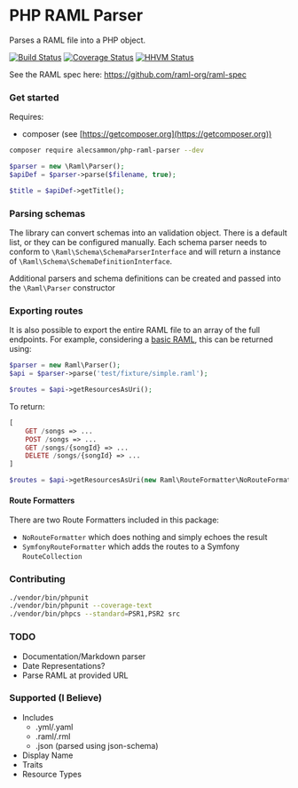 # PHP RAML Parser

Parses a RAML file into a PHP object.

[![Build Status](https://travis-ci.org/alecsammon/php-raml-parser.svg?branch=master)](https://travis-ci.org/alecsammon/php-raml-parser)
[![Coverage Status](https://img.shields.io/coveralls/alecsammon/php-raml-parser.svg)](https://coveralls.io/r/alecsammon/php-raml-parser?branch=master)
[![HHVM Status](http://hhvm.h4cc.de/badge/alecsammon/php-raml-parser.png)](http://hhvm.h4cc.de/package/alecsammon/php-raml-parser)

See the RAML spec here: https://github.com/raml-org/raml-spec

### Get started
Requires:

- composer (see [https://getcomposer.org](https://getcomposer.org))
 
```bash
composer require alecsammon/php-raml-parser --dev
```

```php
$parser = new \Raml\Parser();
$apiDef = $parser->parse($filename, true);

$title = $apiDef->getTitle();
```

### Parsing schemas
The library can convert schemas into an validation object. There is a default list, or they can be configured manually.
Each schema parser needs to conform to `\Raml\Schema\SchemaParserInterface` and will return a instance of 
`\Raml\Schema\SchemaDefinitionInterface`.

Additional parsers and schema definitions can be created and passed into the `\Raml\Parser` constructor

### Exporting routes
It is also possible to export the entire RAML file to an array of the full endpoints. For example, considering
a [basic RAML](https://github.com/alecsammon/php-raml-parser/blob/master/test/fixture/simple.raml), this can be
returned using:


```php
$parser = new Raml\Parser();
$api = $parser->parse('test/fixture/simple.raml');

$routes = $api->getResourcesAsUri();
```

To return:
```php
[
	GET /songs => ...
	POST /songs => ...
	GET /songs/{songId} => ...
	DELETE /songs/{songId} => ...
]

$routes = $api->getResourcesAsUri(new Raml\RouteFormatter\NoRouteFormatter());
```

#### Route Formatters
There are two Route Formatters included in this package:

- `NoRouteFormatter` which does nothing and simply echoes the result
- `SymfonyRouteFormatter` which adds the routes to a Symfony `RouteCollection`

### Contributing
```bash
./vendor/bin/phpunit
./vendor/bin/phpunit --coverage-text
./vendor/bin/phpcs --standard=PSR1,PSR2 src
```

### TODO
- Documentation/Markdown parser
- Date Representations?
- Parse RAML at provided URL

### Supported (I Believe)
- Includes
    - .yml/.yaml
    - .raml/.rml
    - .json (parsed using json-schema)
- Display Name
- Traits
- Resource Types


